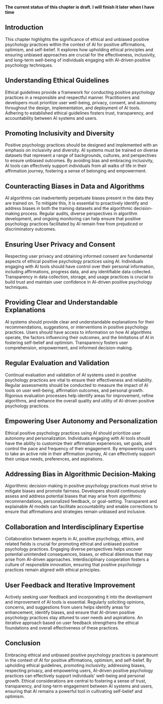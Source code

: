 **The current status of this chapter is draft. I will finish it later when I have time**

Introduction
------------

This chapter highlights the significance of ethical and unbiased positive psychology practices within the context of AI for positive affirmations, optimism, and self-belief. It explores how upholding ethical principles and ensuring unbiased approaches are crucial for the effectiveness, inclusivity, and long-term well-being of individuals engaging with AI-driven positive psychology techniques.

Understanding Ethical Guidelines
--------------------------------

Ethical guidelines provide a framework for conducting positive psychology practices in a responsible and respectful manner. Practitioners and developers must prioritize user well-being, privacy, consent, and autonomy throughout the design, implementation, and deployment of AI tools. Adhering to established ethical guidelines fosters trust, transparency, and accountability between AI systems and users.

Promoting Inclusivity and Diversity
-----------------------------------

Positive psychology practices should be designed and implemented with an emphasis on inclusivity and diversity. AI systems must be trained on diverse datasets that represent a range of backgrounds, cultures, and perspectives to ensure unbiased outcomes. By avoiding bias and embracing inclusivity, AI tools can effectively support individuals from all walks of life in their affirmation journey, fostering a sense of belonging and empowerment.

Counteracting Biases in Data and Algorithms
-------------------------------------------

AI algorithms can inadvertently perpetuate biases present in the data they are trained on. To mitigate this, it is essential to proactively identify and address biases in both the training datasets and the algorithmic decision-making process. Regular audits, diverse perspectives in algorithm development, and ongoing monitoring can help ensure that positive psychology practices facilitated by AI remain free from prejudiced or discriminatory outcomes.

Ensuring User Privacy and Consent
---------------------------------

Respecting user privacy and obtaining informed consent are fundamental aspects of ethical positive psychology practices using AI. Individuals engaging with AI tools should have control over their personal information, including affirmations, progress data, and any identifiable data collected. Transparency in data collection, storage, and usage practices is crucial to build trust and maintain user confidence in AI-driven positive psychology techniques.

Providing Clear and Understandable Explanations
-----------------------------------------------

AI systems should provide clear and understandable explanations for their recommendations, suggestions, or interventions in positive psychology practices. Users should have access to information on how AI algorithms operate, the factors influencing their outcomes, and the limitations of AI in fostering self-belief and optimism. Transparency fosters user comprehension, empowerment, and informed decision-making.

Regular Evaluation and Validation
---------------------------------

Continual evaluation and validation of AI systems used in positive psychology practices are vital to ensure their effectiveness and reliability. Regular assessments should be conducted to measure the impact of AI tools on user well-being, affirmation outcomes, and personal growth. Rigorous evaluation processes help identify areas for improvement, refine algorithms, and enhance the overall quality and utility of AI-driven positive psychology practices.

Empowering User Autonomy and Personalization
--------------------------------------------

Ethical positive psychology practices using AI should prioritize user autonomy and personalization. Individuals engaging with AI tools should have the ability to customize their affirmation experiences, set goals, and control the pace and frequency of their engagement. By empowering users to take an active role in their affirmation journey, AI can effectively support their unique needs, preferences, and aspirations.

Addressing Bias in Algorithmic Decision-Making
----------------------------------------------

Algorithmic decision-making in positive psychology practices must strive to mitigate biases and promote fairness. Developers should continuously assess and address potential biases that may arise from algorithmic recommendations, personalized feedback, or goal-setting. Transparent and explainable AI models can facilitate accountability and enable corrections to ensure that affirmations and strategies remain unbiased and inclusive.

Collaboration and Interdisciplinary Expertise
---------------------------------------------

Collaboration between experts in AI, positive psychology, ethics, and related fields is crucial for promoting ethical and unbiased positive psychology practices. Engaging diverse perspectives helps uncover potential unintended consequences, biases, or ethical dilemmas that may arise from AI-driven approaches. Interdisciplinary cooperation fosters a culture of responsible innovation, ensuring that positive psychology practices remain aligned with ethical principles.

User Feedback and Iterative Improvement
---------------------------------------

Actively seeking user feedback and incorporating it into the development and improvement of AI tools is essential. Regularly soliciting opinions, concerns, and suggestions from users helps identify areas for enhancement, identify biases, and ensure that AI-driven positive psychology practices stay attuned to user needs and aspirations. An iterative approach based on user feedback strengthens the ethical foundations and overall effectiveness of these practices.

Conclusion
----------

Embracing ethical and unbiased positive psychology practices is paramount in the context of AI for positive affirmations, optimism, and self-belief. By upholding ethical guidelines, promoting inclusivity, addressing biases, respecting privacy, and empowering users, AI-driven positive psychology practices can effectively support individuals' well-being and personal growth. Ethical considerations are central to fostering a sense of trust, transparency, and long-term engagement between AI systems and users, ensuring that AI remains a powerful tool in cultivating self-belief and optimism.
